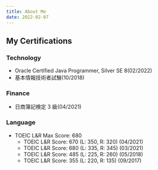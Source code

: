 ```yaml
---
title: About Me
date: 2022-02-07
---
```


## My Certifications

### Technology

- Oracle Certified Java Programmer, Silver SE 8(02/2022)
- 基本情報技術者試験(10/2018)

### Finance

- 日商簿記検定 3 級(04/2021)

### Language

- TOEIC L&R Max Score: 680
  - TOEIC L&R Score: 670 (L: 350, R: 320) (04/2021)
  - TOEIC L&R Score: 680 (L: 335, R: 345) (03/2021)
  - TOEIC L&R Score: 485 (L: 225, R: 260) (05/2018)
  - TOEIC L&R Score: 355 (L: 220, R: 135) (09/2017)
